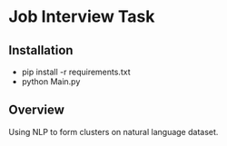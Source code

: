 # Job Interview Task

## Installation
- pip install -r requirements.txt
- python Main.py

## Overview
Using NLP to form clusters on natural language dataset.


